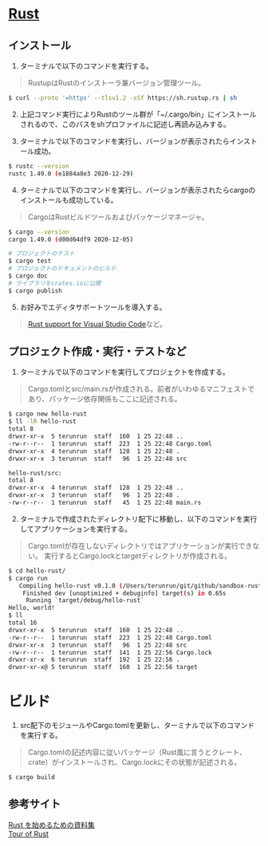 # [Rust](https://www.rust-lang.org/ja)

## インストール
1. ターミナルで以下のコマンドを実行する。
> RustupはRustのインストーラ兼バージョン管理ツール。
```sh
$ curl --proto '=https' --tlsv1.2 -sSf https://sh.rustup.rs | sh
```

2. 上記コマンド実行によりRustのツール群が「~/.cargo/bin」にインストールされるので、このパスをshプロファイルに記述し再読み込みする。

3. ターミナルで以下のコマンドを実行し、バージョンが表示されたらインストール成功。
```sh
$ rustc --version
rustc 1.49.0 (e1884a8e3 2020-12-29)
```

4. ターミナルで以下のコマンドを実行し、バージョンが表示されたらcargoのインストールも成功している。
> CargoはRustビルドツールおよびパッケージマネージャ。
```sh
$ cargo --version
cargo 1.49.0 (d00d64df9 2020-12-05)

# プロジェクトのテスト
$ cargo test
# プロジェクトのドキュメントのビルド
$ cargo doc
# ライブラリをcrates.ioに公開
$ cargo publish
```

5. お好みでエディタサポートツールを導入する。
> [Rust support for Visual Studio Code](https://marketplace.visualstudio.com/items?itemName=rust-lang.rust)など。

## プロジェクト作成・実行・テストなど
1. ターミナルで以下のコマンドを実行してプロジェクトを作成する。
> Cargo.tomlとsrc/main.rsが作成される。前者がいわゆるマニフェストであり、パッケージ依存関係もここに記述される。 
```sh
$ cargo new hello-rust
$ ll -lR hello-rust
total 8
drwxr-xr-x  5 terunrun  staff  160  1 25 22:48 ..
-rw-r--r--  1 terunrun  staff  223  1 25 22:48 Cargo.toml
drwxr-xr-x  4 terunrun  staff  128  1 25 22:48 .
drwxr-xr-x  3 terunrun  staff   96  1 25 22:48 src

hello-rust/src:
total 8
drwxr-xr-x  4 terunrun  staff  128  1 25 22:48 ..
drwxr-xr-x  3 terunrun  staff   96  1 25 22:48 .
-rw-r--r--  1 terunrun  staff   45  1 25 22:48 main.rs
```

2. ターミナルで作成されたディレクトリ配下に移動し、以下のコマンドを実行してアプリケーションを実行する。
> Cargo.tomlが存在しないディレクトリではアプリケーションが実行できない。
> 実行するとCargo.lockとtargetディレクトリが作成される。
```sh
$ cd hello-rust/
$ cargo run
   Compiling hello-rust v0.1.0 (/Users/terunrun/git/github/sandbox-rust/hello-rust)
    Finished dev [unoptimized + debuginfo] target(s) in 0.65s
     Running `target/debug/hello-rust`
Hello, world!
$ ll
total 16
drwxr-xr-x  5 terunrun  staff  160  1 25 22:48 ..
-rw-r--r--  1 terunrun  staff  223  1 25 22:48 Cargo.toml
drwxr-xr-x  3 terunrun  staff   96  1 25 22:48 src
-rw-r--r--  1 terunrun  staff  141  1 25 22:56 Cargo.lock
drwxr-xr-x  6 terunrun  staff  192  1 25 22:56 .
drwxr-xr-x@ 5 terunrun  staff  160  1 25 22:56 target
```

# ビルド
1. src配下のモジュールやCargo.tomlを更新し、ターミナルで以下のコマンドを実行する。
> Cargo.tomlの記述内容に従いパッケージ（Rust風に言うとクレート、crate）がインストールされ、Cargo.lockにその状態が記述される。
```sh
$ cargo build
```

## 参考サイト
[Rust を始めるための資料集](https://blog-dry.com/entry/2021/01/23/141936)  
[Tour of Rust](https://tourofrust.com/)

